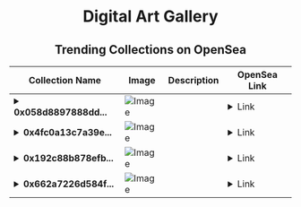 <div align="center">

# Digital Art Gallery

## Trending Collections on OpenSea

| Collection Name                       | Image                                                                                     | Description                       | OpenSea Link                                                                                          |
|---------------------------------------|-------------------------------------------------------------------------------------------|-----------------------------------|--------------------------------------------------------------------------------------------------------|
| **<details><summary>0x058d8897888dd...</summary>0x058d8897888dd8551c279876412f82ecab931926</details>** | ![Image](https://i2.seadn.io/optimism/0xf2bc31a6b37c6b4ab676fb38aa5a5960847d1b6a/e7569628e409429926c9300e776192/63e7569628e409429926c9300e776192.png?w=200&auto=format) |  | <details><summary>Link</summary>[0x058d8897888dd8551c279876412f82ecab931926](https://opensea.io/collection/0x058d8897888dd8551c279876412f82ecab931926)</details> |
| **<details><summary>0x4fc0a13c7a39e...</summary>0x4fc0a13c7a39e20df789d40bba279138a2a18a5a</details>** | ![Image](https://i2.seadn.io/optimism/0xf2bc31a6b37c6b4ab676fb38aa5a5960847d1b6a/e7569628e409429926c9300e776192/63e7569628e409429926c9300e776192.png?w=200&auto=format) |  | <details><summary>Link</summary>[0x4fc0a13c7a39e20df789d40bba279138a2a18a5a](https://opensea.io/collection/0x4fc0a13c7a39e20df789d40bba279138a2a18a5a)</details> |
| **<details><summary>0x192c88b878efb...</summary>0x192c88b878efb3b2f4a8504f6c79a3629da407ab</details>** | ![Image](https://i2.seadn.io/optimism/0xf2bc31a6b37c6b4ab676fb38aa5a5960847d1b6a/e7569628e409429926c9300e776192/63e7569628e409429926c9300e776192.png?w=200&auto=format) |  | <details><summary>Link</summary>[0x192c88b878efb3b2f4a8504f6c79a3629da407ab](https://opensea.io/collection/0x192c88b878efb3b2f4a8504f6c79a3629da407ab)</details> |
| **<details><summary>0x662a7226d584f...</summary>0x662a7226d584f68e8ac89eeca8f2491dd6a06510</details>** | ![Image](https://i2.seadn.io/optimism/0xf2bc31a6b37c6b4ab676fb38aa5a5960847d1b6a/e7569628e409429926c9300e776192/63e7569628e409429926c9300e776192.png?w=200&auto=format) |  | <details><summary>Link</summary>[0x662a7226d584f68e8ac89eeca8f2491dd6a06510](https://opensea.io/collection/0x662a7226d584f68e8ac89eeca8f2491dd6a06510)</details> |

</div>